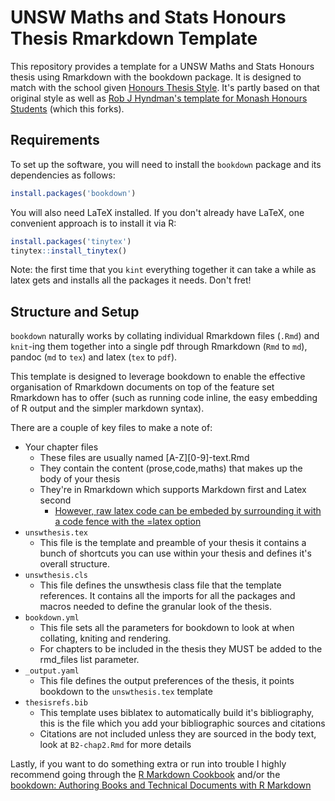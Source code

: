 UNSW Maths and Stats Honours Thesis Rmarkdown Template
=========================================

This repository provides a template for a UNSW Maths and Stats Honours thesis using Rmarkdown with the bookdown package. It is designed to match with the school given [Honours Thesis Style](https://www.maths.unsw.edu.au/currentstudents/honours-thesis-information). It's partly based on that original style as well as [Rob J Hyndman's template for Monash Honours Students](https://github.com/robjhyndman/MonashHonoursThesis) (which this forks).


## Requirements

To set up the software, you will need to install the `bookdown` package and its dependencies as follows:

```r
install.packages('bookdown')
```
You will also need LaTeX installed. If you don't already have LaTeX, one convenient approach is to install it via R:

```r
install.packages('tinytex')
tinytex::install_tinytex()
```

Note: the first time that you `kint` everything together it can take a while as 
latex gets and installs all the packages it needs. Don't fret!


## Structure and Setup

`bookdown` naturally works by collating individual Rmarkdown files (`.Rmd`) and
`knit`-ing them together into a single pdf through Rmarkdown (`Rmd` to `md`), 
pandoc (`md` to `tex`) and latex (`tex` to `pdf`). 

This template is designed to leverage bookdown to enable the effective 
organisation of Rmarkdown documents on top of the feature set Rmarkdown has to 
offer (such as running code inline, the easy embedding of R output and the simpler 
markdown syntax). 

There are a couple of key files to make a note of:

* Your chapter files 
  * These files are usually named [A-Z][0-9]-text.Rmd
  * They contain the content (prose,code,maths) that makes up the body of your thesis
  * They're in Rmarkdown which supports Markdown first and Latex second
    * [However, raw latex code can be embeded by surrounding it with a code fence with the =latex option](https://bookdown.org/yihui/rmarkdown-cookbook/raw-latex.html)
* `unswthesis.tex`
  * This file is the template and preamble of your thesis it contains a bunch of 
  shortcuts you can use within your thesis and defines it's overall structure.
* `unswthesis.cls`
  * This file defines the unswthesis class file that the template references. 
  It contains all the imports for all the packages and macros needed to 
  define the granular look of the thesis. 
* `bookdown.yml`
  * This file sets all the parameters for bookdown to look at when collating, 
  kniting and rendering.
  * For chapters to be included in the thesis they MUST be added to the rmd_files
list parameter. 
* `_output.yaml`
  * This file defines the output preferences of the thesis, it points bookdown 
  to the `unswthesis.tex` template
* `thesisrefs.bib`
  * This template uses biblatex to automatically build it's bibliography, 
  this is the file which you add your bibliographic sources and citations
  * Citations are not included unless they are sourced in the body text, 
  look at `B2-chap2.Rmd` for more details


Lastly, if you want to do something extra or run into trouble I highly recommend
going through the [R Markdown Cookbook](https://bookdown.org/yihui/rmarkdown-cookbook)
and/or the [bookdown: Authoring Books and Technical Documents with R Markdown](https://bookdown.org/yihui/bookdown/)

